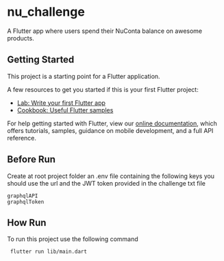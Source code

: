 # nu_challenge

A Flutter app where users spend their NuConta balance on awesome products.

## Getting Started

This project is a starting point for a Flutter application.

A few resources to get you started if this is your first Flutter project:

- [Lab: Write your first Flutter app](https://flutter.dev/docs/get-started/codelab)
- [Cookbook: Useful Flutter samples](https://flutter.dev/docs/cookbook)

For help getting started with Flutter, view our
[online documentation](https://flutter.dev/docs), which offers tutorials,
samples, guidance on mobile development, and a full API reference.

## Before Run
Create at root project folder an .env file containing the following keys
you should use the url and the JWT token provided in the challenge txt file

```
graphqlAPI
graphqlToken
```

## How Run

To run this project use the following command
```
 flutter run lib/main.dart
```
